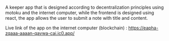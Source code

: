 A keeper app that is designed according to decentralization principles using motoku and the internet computer, while the frontend is designed using react, the app allows the user to submit a note with title and content.


Live link of the app on the internet computer (blockchain) : https://eapha-zqaaa-aaaan-qavwa-cai.ic0.app/
